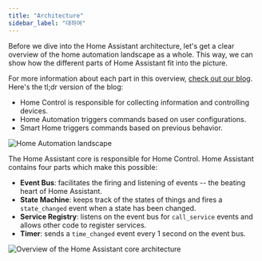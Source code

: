 ```yaml
---
title: "Architecture"
sidebar_label: "대하여"
---
```


Before we dive into the Home Assistant architecture, let's get a clear overview of the home automation landscape as a whole. This way, we can show how the different parts of Home Assistant fit into the picture.

For more information about each part in this overview, [check out our blog](https://www.home-assistant.io/blog/2014/12/26/home-control-home-automation-and-the-smart-home/). Here's the tl;dr version of the blog:

- Home Control is responsible for collecting information and controlling devices.
- Home Automation triggers commands based on user configurations.
- Smart Home triggers commands based on previous behavior.

![Home Automation landscape](/img/en/architecture/home_automation_landscape.svg)

The Home Assistant core is responsible for Home Control. Home Assistant contains four parts which make this possible:

- **Event Bus**: facilitates the firing and listening of events -- the beating heart of Home Assistant.
- **State Machine**: keeps track of the states of things and fires a `state_changed` event when a state has been changed.
- **Service Registry**: listens on the event bus for `call_service` events and allows other code to register services.
- **Timer**: sends a `time_changed` event every 1 second on the event bus.

![Overview of the Home Assistant core architecture](/img/en/architecture/ha_architecture.svg)